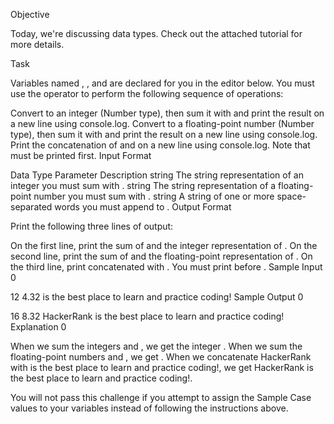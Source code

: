 Objective

Today, we're discussing data types. Check out the attached tutorial for more details.

Task

Variables named , , and  are declared for you in the editor below. You must use the  operator to perform the following sequence of operations:

Convert  to an integer (Number type), then sum it with  and print the result on a new line using console.log.
Convert  to a floating-point number (Number type), then sum it with  and print the result on a new line using console.log.
Print the concatenation of  and  on a new line using console.log. Note that  must be printed first.
Input Format

Data Type	Parameter	Description
string		The string representation of an integer you must sum with .
string		The string representation of a floating-point number you must sum with .
string		A string of one or more space-separated words you must append to .
Output Format

Print the following three lines of output:

On the first line, print the sum of  and the integer representation of .
On the second line, print the sum of  and the floating-point representation of .
On the third line, print  concatenated with . You must print  before .
Sample Input 0

12
4.32
is the best place to learn and practice coding!
Sample Output 0

16
8.32
HackerRank is the best place to learn and practice coding!
Explanation 0

When we sum the integers  and , we get the integer .
When we sum the floating-point numbers  and , we get . When we concatenate HackerRank with is the best place to learn and practice coding!, we get HackerRank is the best place to learn and practice coding!.

You will not pass this challenge if you attempt to assign the Sample Case values to your variables instead of following the instructions above.
